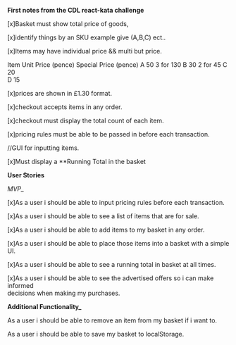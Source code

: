 **First notes from the CDL react-kata challenge**

[x]Basket must show total price of goods,

[x]identify things by an SKU example give (A,B,C) ect..

[x]Items may have individual price && multi but price.


Item	Unit Price (pence)	Special Price (pence)
A	            50	                3 for 130
B	            30	                2 for 45
C	            20	
D	            15	

[x]prices are shown in £1.30 format.

[x]checkout accepts items in any order.

[x]checkout must display the total count of each item.

[x]pricing rules must be able to be passed in before each transaction.

//GUI for inputting items.

[x]Must display a **Running Total in the basket

**User Stories**

*MVP_*

[x]As a user i should be able to input pricing rules before each transaction.

[x]As a user i should be able to see a list of items that are for sale.

[x]As a user i should be able to add items to my basket in any order.

[x]As a user i should be able to place those items into a basket with a simple UI.

[x]As a user i should be able to see a running total in basket at all times.

[x]As a user i should be able to see the advertised offers so i can make informed  
decisions when making my purchases.

**Additional Functionality_**

As a user i should be able to remove an item from my basket if i want to.

As a user i should be able to save my basket to localStorage.